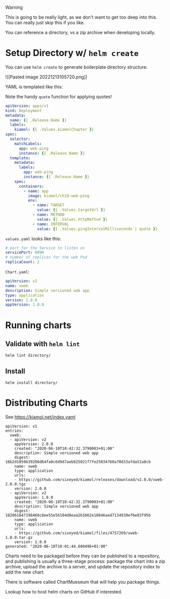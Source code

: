 
> [!Warning]
> This is going to be really light, as we don't want to get too deep into this.  You can really just skip this if you like. 


You can reference a directory, vs a zip archive when developing locally. 

# Setup Directory w/ `helm create`

You can use `helm create` to generate boilerplate directory structure:

![[Pasted image 20221213105720.png]]

YAML is templated like this: 

Note the handy `quote` function for applying quotes!

```yaml
apiVersion: apps/v1
kind: Deployment
metadata:
  name: {{ .Release.Name }}
  labels:
    kiamol: {{ .Values.kiamolChapter }}
spec:
  selector:
    matchLabels:
      app: web-ping
      instance: {{ .Release.Name }}
  template:
    metadata:
      labels:
        app: web-ping
        instance: {{ .Release.Name }}
    spec:
      containers:
        - name: app
          image: kiamol/ch10-web-ping
          env:
            - name: TARGET
              value: {{ .Values.targetUrl }}
            - name: METHOD
              value: {{ .Values.httpMethod }}
            - name: INTERVAL
              value: {{ .Values.pingIntervalMilliseconds | quote }}
```

`values.yaml` looks like this:

```yaml
# port for the Service to listen on
servicePort: 8090
# number of replicas for the web Pod
replicaCount: 2
```

`Chart.yaml`:

```yaml
apiVersion: v2
name: vweb
description: Simple versioned web app
type: application
version: 1.0.0
appVersion: 1.0.0

```


# Running charts

## Validate with `helm lint`

`helm lint directory/`

## Install

```
helm install directory/
```

# Distributing Charts

See https://kiamol.net/index.yaml

```
apiVersion: v1
entries:
  vweb:
  - apiVersion: v2
    appVersion: 2.0.0
    created: "2020-06-10T10:42:32.3790003+01:00"
    description: Simple versioned web app
    digest: 16b2d1059639208d64fa0c6d9d7aeb825021f7fe25034760a70d33afda51a8cb
    name: vweb
    type: application
    urls:
    - https://github.com/sixeyed/kiamol/releases/download/v2.0.0/vweb-2.0.0.tgz
    version: 2.0.0
  - apiVersion: v2
    appVersion: 1.0.0
    created: "2020-06-10T10:42:32.3790003+01:00"
    description: Simple versioned web app
    digest: 182061847198468c8ee55e56104d8eaa2b1662e10846aed7134930ef6e03f95b
    name: vweb
    type: application
    urls:
    - https://github.com/sixeyed/kiamol/files/4757269/vweb-1.0.0.tar.gz
    version: 1.0.0
generated: "2020-06-10T10:01:44.600496+01:00"
```

Charts need to be packaged before they can be published to a repository, and publishing is usually a three-stage process: package the chart into a zip archive, upload the archive to a server, and update the repository index to add the new chart.

There is software called ChartMueseum that will help you package things.  

Lookup how to host helm charts on GitHub if interested.